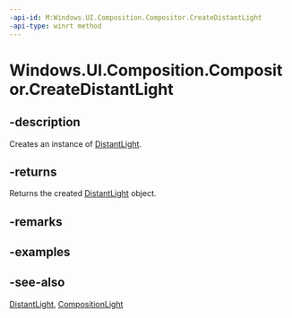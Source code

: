 ```yaml
---
-api-id: M:Windows.UI.Composition.Compositor.CreateDistantLight
-api-type: winrt method
---
```


<!-- Method syntax
public Windows.UI.Composition.DistantLight CreateDistantLight()
-->

# Windows.UI.Composition.Compositor.CreateDistantLight

## -description
Creates an instance of [DistantLight](distantlight.md).



## -returns
Returns the created [DistantLight](distantlight.md) object.

## -remarks

## -examples

## -see-also
[DistantLight](distantlight.md), [CompositionLight](compositionlight.md)
